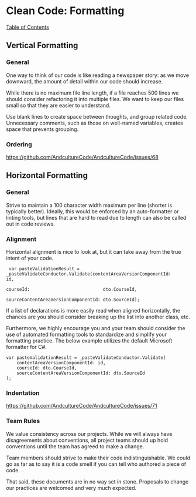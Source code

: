 # Clean Code: Formatting

[Table of Contents](../CLEAN-CODE.md)

## Vertical Formatting

### General

One way to think of our code is like reading a newspaper story: as we move downward, the amount of detail within our code should increase.

While there is no maximum file line length, if a file reaches 500 lines we should consider refactoring it into multiple files.
We want to keep our files small so that they are easier to understand.

Use blank lines to create space between thoughts, and group related code.
Unnecessary comments, such as those on well-named variables, creates space that prevents grouping.

### Ordering

https://github.com/AndcultureCode/AndcultureCode/issues/68

## Horizontal Formatting

### General

Strive to maintain a 100 character width maximum per line (shorter is typically better). Ideally,
this would be enforced by an auto-formatter or linting tools, but lines that are hard to read due to
length can also be called out in code reviews.

### Alignment

Horizontal alignment is nice to look at, but it can take away from the true intent of your code.

```CSharp
 var pasteValidationResult = _pasteValidateConductor.Validate(contentAreaVersionComponentId:       id,
                                                              courseId:                            dto.CourseId,
                                                              sourceContentAreaVersionComponentId: dto.SourceId);
```

If a list of declarations is more easily read when aligned horizontally, the chances are you should consider breaking up the list into another class, etc.

Furthermore, we highly encourage you and your team should consider the use of automated formatting tools to standardize and simplify your formatting practice. The below example utilizes the default Microsoft formatter for C#.

```CSharp
var pasteValidationResult = _pasteValidateConductor.Validate(
    contentAreaVersionComponentId: id,
    courseId: dto.CourseId,
    sourceContentAreaVersionComponentId: dto.SourceId
);
```

### Indentation

https://github.com/AndcultureCode/AndcultureCode/issues/71

### Team Rules

We value consistency across our projects. While we will always have disagreements about
conventions, all project teams should up hold conventions until the team has agreed to make a change.

Team members should strive to make their code indistinguishable. We could go as far as to say it is a
code smell if you can tell who authored a piece of code.

That said, these documents are in no way set in stone. Proposals to change our practices are welcomed
and very much expected.
